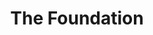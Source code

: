 ---
title: 'The Foundation'
taxonomy:
    category:
        - episode
episode: 1 
pc: 801         
written: Alec Berg & Jeff Schaffer |
directed: Andy Ackerman
aired: September 19, 1996
imdb: 
wiki: 
---